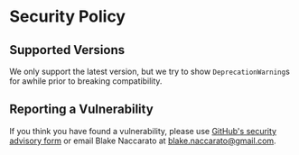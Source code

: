 # Security Policy

## Supported Versions

We only support the latest version, but we try to show `DeprecationWarning`s for awhile prior to breaking compatibility.

## Reporting a Vulnerability

If you think you have found a vulnerability, please use [GitHub's security advisory form](<https://github.com/softboiler/softboiler.github.io/security/advisories/new>) or email Blake Naccarato at <blake.naccarato@gmail.com>.
